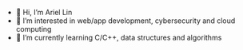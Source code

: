 - 👋 Hi, I’m Ariel Lin
- 👀 I’m interested in web/app development, cybersecurity and cloud computing
- 🌱 I’m currently learning C/C++, data structures and algorithms

<!---
ariellinfy/ariellinfy is a ✨ special ✨ repository because its `README.md` (this file) appears on your GitHub profile.
You can click the Preview link to take a look at your changes.
--->
